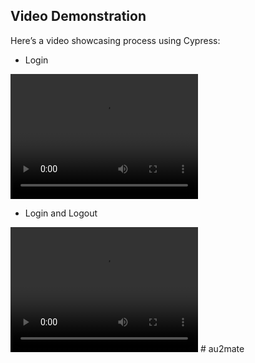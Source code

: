 ## Video Demonstration

Here’s a video showcasing process using Cypress:

- Login

<video width="300" height="200" controls>
  <source src="login.cy.js.mp4" type="video/mp4">
  Your browser does not support the video tag.
</video>

- Login and Logout

<video width="300" height="200" controls>
  <source src="logout.cy.js.mp4" type="video/mp4">
  Your browser does not support the video tag.
</video>
# au2mate
